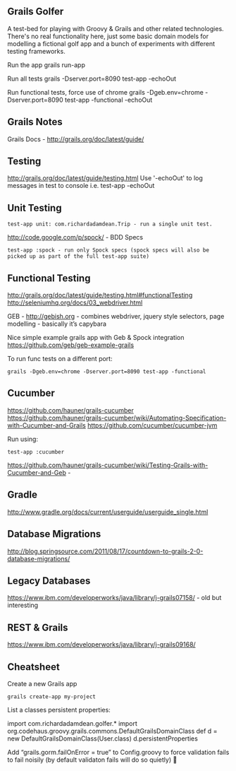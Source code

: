 Grails Golfer
-------------

A test-bed for playing with Groovy & Grails and other related technologies. There's no real functionality here, just some basic domain models for modelling a fictional golf app and a bunch of experiments with different testing frameworks.

Run the app
    grails run-app

Run all tests
    grails -Dserver.port=8090 test-app -echoOut

Run functional tests, force use of chrome
    grails -Dgeb.env=chrome -Dserver.port=8090 test-app -functional -echoOut

Grails Notes
------------

Grails Docs - http://grails.org/doc/latest/guide/ 

Testing
-------

http://grails.org/doc/latest/guide/testing.html
Use '-echoOut' to log messages in test to console i.e. test-app -echoOut

Unit Testing
------------

    test-app unit: com.richardadamdean.Trip - run a single unit test.

http://code.google.com/p/spock/ - BDD Specs

    test-app :spock - run only Spock specs (spock specs will also be picked up as part of the full test-app suite)

Functional Testing
------------------

http://grails.org/doc/latest/guide/testing.html#functionalTesting 
http://seleniumhq.org/docs/03_webdriver.html 

GEB - http://gebish.org - combines webdriver, jquery style selectors, page modelling - basically it’s capybara

Nice simple example grails app with Geb & Spock integration https://github.com/geb/geb-example-grails 

To run func tests on a different port:

    grails -Dgeb.env=chrome -Dserver.port=8090 test-app -functional 

Cucumber
--------

https://github.com/hauner/grails-cucumber 
https://github.com/hauner/grails-cucumber/wiki/Automating-Specification-with-Cucumber-and-Grails 
https://github.com/cucumber/cucumber-jvm 

Run using: 

    test-app :cucumber

https://github.com/hauner/grails-cucumber/wiki/Testing-Grails-with-Cucumber-and-Geb - 

Gradle
------

http://www.gradle.org/docs/current/userguide/userguide_single.html 

Database Migrations
-------------------

http://blog.springsource.com/2011/08/17/countdown-to-grails-2-0-database-migrations/ 

Legacy Databases
----------------

https://www.ibm.com/developerworks/java/library/j-grails07158/ - old but interesting

REST & Grails
-------------

https://www.ibm.com/developerworks/java/library/j-grails09168/ 

Cheatsheet
----------

Create a new Grails app
  
    grails create-app my-project

List a classes persistent properties: 

import com.richardadamdean.golfer.*
import org.codehaus.groovy.grails.commons.DefaultGrailsDomainClass
def d = new DefaultGrailsDomainClass(User.class)
d.persistentProperties

Add “grails.gorm.failOnError = true” to Config.groovy to force validation fails to fail noisily (by default validaton fails will do so quietly)
